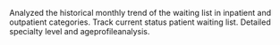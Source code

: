 Analyzed the historical monthly trend of the waiting list in inpatient and outpatient categories.
Track current status patient waiting list.
Detailed specialty level and ageprofileanalysis.
